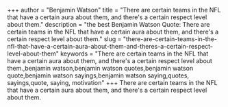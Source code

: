 +++
author = "Benjamin Watson"
title = "There are certain teams in the NFL that have a certain aura about them, and there's a certain respect level about them."
description = "the best Benjamin Watson Quote: There are certain teams in the NFL that have a certain aura about them, and there's a certain respect level about them."
slug = "there-are-certain-teams-in-the-nfl-that-have-a-certain-aura-about-them-and-theres-a-certain-respect-level-about-them"
keywords = "There are certain teams in the NFL that have a certain aura about them, and there's a certain respect level about them.,benjamin watson,benjamin watson quotes,benjamin watson quote,benjamin watson sayings,benjamin watson saying,quotes, sayings,quote, saying, motivation"
+++
There are certain teams in the NFL that have a certain aura about them, and there's a certain respect level about them.

